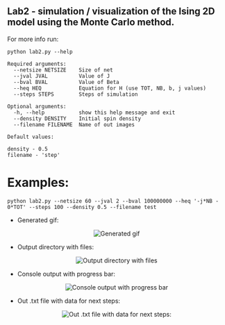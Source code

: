 ## Lab2 - simulation / visualization of the Ising 2D model using the Monte Carlo method.

For more info run:
```
python lab2.py --help
```

```
Required arguments:
  --netsize NETSIZE    Size of net
  --jval JVAL          Value of J
  --bval BVAL          Value of Beta
  --heq HEQ            Equation for H (use TOT, NB, b, j values)
  --steps STEPS        Steps of simulation

Optional arguments:
  -h, --help           show this help message and exit
  --density DENSITY    Initial spin density
  --filename FILENAME  Name of out images
```

```
Default values:

density - 0.5
filename - 'step'
```


# Examples:

```python lab2.py --netsize 60 --jval 2 --bval 100000000 --heq '-j*NB - 0*TOT' --steps 100 --density 0.5 --filename test```
 
- Generated gif: 
<p align="center">
  <img src="https://user-images.githubusercontent.com/61660055/138491247-781a0a18-6e9e-4185-8658-adad6411ac46.gif" alt="Generated gif"/>
</p>

- Output directory with files: 
<p align="center">
  <img src="https://user-images.githubusercontent.com/61660055/138491200-6acef225-4d9f-4ef6-b10a-d60689f6762c.png" alt="Output directory with files"/>
</p>


- Console output with progress bar:
<p align="center">
  <img src="https://user-images.githubusercontent.com/61660055/138491290-eec09f12-44ab-4049-92b5-d8aa7381b2b7.png" alt="Console output with progress bar"/>
</p>

- Out .txt file with data for next steps:
<p align="center">
  <img src="https://user-images.githubusercontent.com/61660055/138491361-80ca6733-3db3-4c98-af30-3e5ca24369ce.png" alt="Out .txt file with data for next steps:"/>
</p>

